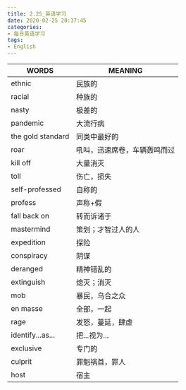 ```yaml
---
title: 2.25_英语学习
date: 2020-02-25 20:37:45
categories: 
- 每日英语学习
tags:
- English
---
```


| WORDS             | MEANING                      |
| ----------------- | ---------------------------- |
| ethnic            | 民族的                       |
| racial            | 种族的                       |
| nasty             | 极差的                       |
| pandemic          | 大流行病                     |
| the gold standard | 同类中最好的                 |
| roar              | 吼叫，迅速席卷，车辆轰鸣而过 |
| kill off          | 大量消灭                     |
| toll              | 伤亡，损失                   |
| self-professed    | 自称的                       |
| profess           | 声称+假                      |
| fall back on      | 转而诉诸于                   |
| mastermind        | 策划；才智过人的人           |
| expedition        | 探险                         |
| conspiracy        | 阴谋                         |
| deranged          | 精神错乱的                   |
| extinguish        | 熄灭；消灭                   |
| mob               | 暴民，乌合之众               |
| en masse          | 全部，一起                   |
| rage              | 发怒，蔓延，肆虐             |
| identify...as...  | 把...视为...                 |
| exclusive         | 专门的                       |
| culprit           | 罪魁祸首，罪人               |
| host              | 宿主                         |

